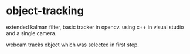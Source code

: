 # object-tracking
extended kalman filter, basic tracker in opencv. using c++ in visual studio and a single camera.

webcam tracks object which was selected in first step. 

